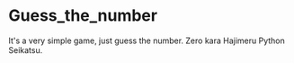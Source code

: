 # Guess_the_number
It's a very simple game, just guess the number. Zero kara Hajimeru Python Seikatsu.
